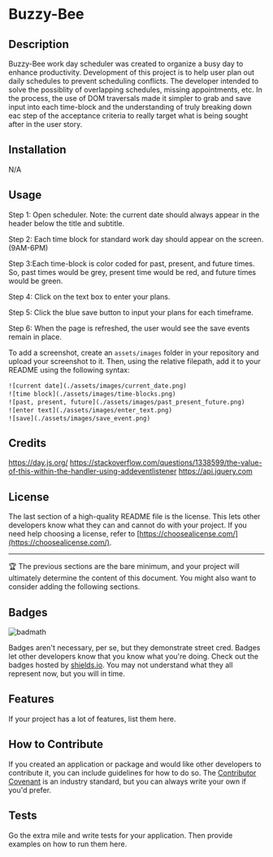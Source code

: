 # Buzzy-Bee

## Description

Buzzy-Bee work day scheduler was created to organize a busy day to enhance productivity. Development of this project is to help user plan out daily schedules to prevent scheduling conflicts. The developer intended to solve the possiblity of overlapping schedules, missing appointments, etc. In the process, the use of DOM traversals made it simpler to grab and save input into each time-block and the understanding of truly breaking down eac step of the acceptance criteria  to really target what is being sought after in the user story.

## Installation

N/A

## Usage

Step 1: Open scheduler. Note: the current date should always appear in the header below the title and subtitle.

Step 2: Each time block for standard work day should appear on the screen.(9AM-6PM)

Step 3:Each time-block is color coded for past, present, and future times. So, past times would be grey, present time would be red, and future times would be green.

Step 4: Click on the text box to enter your plans. 

Step 5: Click the blue save button to input your plans for each timeframe.

Step 6: When the page is refreshed, the user would see the save events remain in place.

To add a screenshot, create an `assets/images` folder in your repository and upload your screenshot to it. Then, using the relative filepath, add it to your README using the following syntax:

    
    ![current date](./assets/images/current_date.png)
    ![time block](./assets/images/time-blocks.png)
    ![past, present, future](./assets/images/past_present_future.png)
    ![enter text](./assets/images/enter_text.png)
    ![save](./assets/images/save_event.png)
    
  

## Credits

https://day.js.org/
https://stackoverflow.com/questions/1338599/the-value-of-this-within-the-handler-using-addeventlistener
https://api.jquery.com

## License

The last section of a high-quality README file is the license. This lets other developers know what they can and cannot do with your project. If you need help choosing a license, refer to [https://choosealicense.com/](https://choosealicense.com/).

---

🏆 The previous sections are the bare minimum, and your project will ultimately determine the content of this document. You might also want to consider adding the following sections.

## Badges

![badmath](https://img.shields.io/github/languages/top/lernantino/badmath)

Badges aren't necessary, per se, but they demonstrate street cred. Badges let other developers know that you know what you're doing. Check out the badges hosted by [shields.io](https://shields.io/). You may not understand what they all represent now, but you will in time.

## Features

If your project has a lot of features, list them here.

## How to Contribute

If you created an application or package and would like other developers to contribute it, you can include guidelines for how to do so. The [Contributor Covenant](https://www.contributor-covenant.org/) is an industry standard, but you can always write your own if you'd prefer.

## Tests

Go the extra mile and write tests for your application. Then provide examples on how to run them here.
